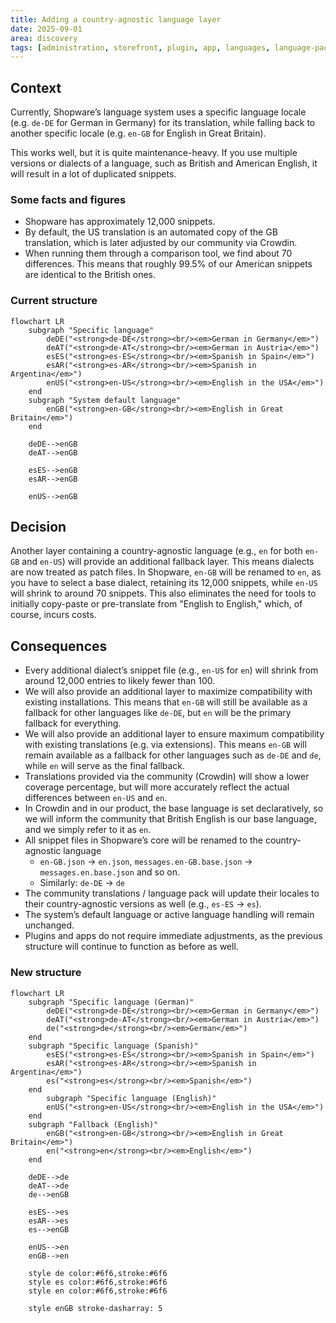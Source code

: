 ```yaml
---
title: Adding a country-agnostic language layer
date: 2025-09-01
area: discovery
tags: [administration, storefront, plugin, app, languages, language-pack, translations, crowdin]
---
```


## Context
Currently, Shopware’s language system uses a specific language locale (e.g. `de-DE` for German in Germany) for its translation, while falling back to another specific locale (e.g. `en-GB` for English in Great Britain).

This works well, but it is quite maintenance-heavy. If you use multiple versions or dialects of a language, such as British and American English, it will result in a lot of duplicated snippets.

### Some facts and figures
- Shopware has approximately 12,000 snippets.
- By default, the US translation is an automated copy of the GB translation, which is later adjusted by our community via Crowdin.
- When running them through a comparison tool, we find about 70 differences. This means that roughly 99.5% of our American snippets are identical to the British ones.

### Current structure
```mermaid
flowchart LR
    subgraph "Specific language"
        deDE("<strong>de-DE</strong><br/><em>German in Germany</em>")
        deAT("<strong>de-AT</strong><br/><em>German in Austria</em>")
        esES("<strong>es-ES</strong><br/><em>Spanish in Spain</em>")
        esAR("<strong>es-AR</strong><br/><em>Spanish in Argentina</em>")
        enUS("<strong>en-US</strong><br/><em>English in the USA</em>")
    end
    subgraph "System default language"
        enGB("<strong>en-GB</strong><br/><em>English in Great Britain</em>")
    end
        
    deDE-->enGB
    deAT-->enGB

    esES-->enGB
    esAR-->enGB
    
    enUS-->enGB
```

## Decision
Another layer containing a country-agnostic language (e.g., `en` for both `en-GB` and `en-US`) will provide an additional fallback layer. This means dialects are now treated as patch files. In Shopware, `en-GB` will be renamed to `en`, as you have to select a base dialect, retaining its 12,000 snippets, while `en-US` will shrink to around 70 snippets. This also eliminates the need for tools to initially copy-paste or pre-translate from "English to English," which, of course, incurs costs.

## Consequences
- Every additional dialect’s snippet file (e.g., `en-US` for `en`) will shrink from around 12,000 entries to likely fewer than 100.
- We will also provide an additional layer to maximize compatibility with existing installations. This means that `en-GB` will still be available as a fallback for other languages like `de-DE`, but `en` will be the primary fallback for everything.
- We will also provide an additional layer to ensure maximum compatibility with existing translations (e.g. via extensions). This means `en-GB` will remain available as a fallback for other languages such as `de-DE` and `de`, while `en` will serve as the final fallback.
- Translations provided via the community (Crowdin) will show a lower coverage percentage, but will more accurately reflect the actual differences between `en-US` and `en`.
- In Crowdin and in our product, the base language is set declaratively, so we will inform the community that British English is our base language, and we simply refer to it as `en`.
- All snippet files in Shopware’s core will be renamed to the country-agnostic language
    - `en-GB.json` -> `en.json`, `messages.en-GB.base.json` -> `messages.en.base.json` and so on.
    - Similarly: `de-DE` -> `de`
- The community translations / language pack will update their locales to their country-agnostic versions as well (e.g., `es-ES` -> `es`).
- The system’s default language or active language handling will remain unchanged.
- Plugins and apps do not require immediate adjustments, as the previous structure will continue to function as before as well.

### New structure
```mermaid
flowchart LR
    subgraph "Specific language (German)"
        deDE("<strong>de-DE</strong><br/><em>German in Germany</em>")
        deAT("<strong>de-AT</strong><br/><em>German in Austria</em>")
        de("<strong>de</strong><br/><em>German</em>")
    end
    subgraph "Specific language (Spanish)"
        esES("<strong>es-ES</strong><br/><em>Spanish in Spain</em>")
        esAR("<strong>es-AR</strong><br/><em>Spanish in Argentina</em>")
        es("<strong>es</strong><br/><em>Spanish</em>")
    end
        subgraph "Specific language (English)"
        enUS("<strong>en-US</strong><br/><em>English in the USA</em>")
    end
    subgraph "Fallback (English)"
        enGB("<strong>en-GB</strong><br/><em>English in Great Britain</em>")
        en("<strong>en</strong><br/><em>English</em>")
    end

    deDE-->de
    deAT-->de
    de-->enGB

    esES-->es
    esAR-->es
    es-->enGB

    enUS-->en
    enGB-->en

    style de color:#6f6,stroke:#6f6
    style es color:#6f6,stroke:#6f6
    style en color:#6f6,stroke:#6f6
    
    style enGB stroke-dasharray: 5
```
